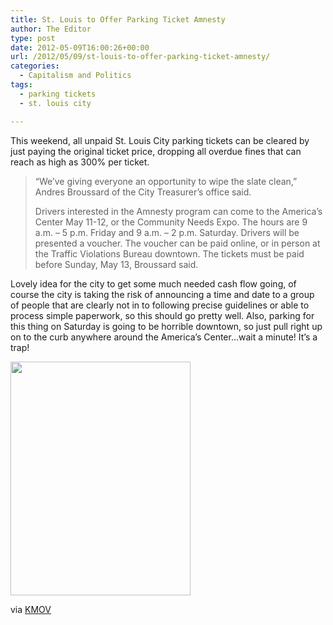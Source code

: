 ```yaml
---
title: St. Louis to Offer Parking Ticket Amnesty
author: The Editor
type: post
date: 2012-05-09T16:00:26+00:00
url: /2012/05/09/st-louis-to-offer-parking-ticket-amnesty/
categories:
  - Capitalism and Politics
tags:
  - parking tickets
  - st. louis city

---
```

This weekend, all unpaid St. Louis City parking tickets can be cleared by just paying the original ticket price, dropping all overdue fines that can reach as high as 300% per ticket.

> &#8220;We&#8217;ve giving everyone an opportunity to wipe the slate clean,&#8221; Andres Broussard of the City Treasurer&#8217;s office said.
> 
> Drivers interested in the Amnesty program can come to the America&#8217;s Center May 11-12, or the Community Needs Expo. The hours are 9 a.m. &#8211; 5 p.m. Friday and 9 a.m. &#8211; 2 p.m. Saturday. Drivers will be presented a voucher. The voucher can be paid online, or in person at the Traffic Violations Bureau downtown. The tickets must be paid before Sunday, May 13, Broussard said.

Lovely idea for the city to get some much needed cash flow going, of course the city is taking the risk of announcing a time and date to a group of people that are clearly not in to following precise guidelines or able to process simple paperwork, so this should go pretty well. Also, parking for this thing on Saturday is going to be horrible downtown, so just pull right up on to the curb anywhere around the America&#8217;s Center&#8230;wait a minute! It&#8217;s a trap!

[<img class="aligncenter size-full wp-image-13612" title="trap" src="http://media.punchingkitty.com/wordpress/2012/05/trap.jpeg" alt="" width="288" height="374" />][1]

via <a href="http://www.kmov.com/news/local/Unpaid-parking-tickets-St-Louis-to-offer-amnesty-this-weekend-150707345.html" target="_blank">KMOV</a>

 [1]: http://media.punchingkitty.com/wordpress/2012/05/trap.jpeg